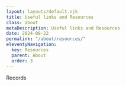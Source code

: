 ```yaml
---
layout: layouts/default.njk
title: Useful links and Resources
class: about
metaDescription: Useful links and Resources
date: 2024-08-22
permalink: "/about/resources/"
eleventyNavigation:
  key: Resources
  parent: About
  order: 3
---
```

Records
```


